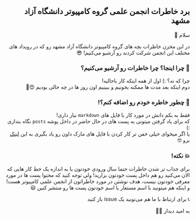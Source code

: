 <div dir=rtl align="right">

  
## برد خاطرات انجمن علمی گروه کامپیوتر دانشگاه آزاد مشهد
  
سلام 👋
  
در این مخزن خاطرات بچه های گروه کامپیوتر دانشگاه آزاد مشهد رو که در رویداد های مختلف این انجمن شرکت کردند رو آرشیو می‌کنیم! 😎
  
  
  
### 🧐 چرا اینجا؟ چرا خاطرات رو آرشیو می‌کنیم؟
چرا که نه؟  :)  اول از همه اینکه کار باحالیه!  
دوم اینکه بعد مدت ها ممکنه بخونیم و ببینیم اون روز ها در چه حالی بودیم 😍🥺

### 🤔 چطور خاطره خودم رو اضافه کنم؟!

فقط به یکم دانش در مورد کار با فایل های `markdown` نیاز داری!  
 که برای یاد گرفتن میتونی به پست های در حال حاضر در داخل پوشه `posts` 
نگاه بندازی :)    
یا اگر میخوای خیلی خفن تر  کار کردن با فایل های مارک داون رو یاد بگیری به این
[لینک](https://www.markdownguide.org/basic-syntax/)
برو  🤓
  
  
### 💥 نکته!
برای جذاب تر شدن خاطرات حتما سال ورودی خودتون یا به اندازه یک خط کار هایی که الان می‌کنید رو هم داخل پست خودتون بزارید!
ولی توجه کنید که محتوا پست ها در مورد معرفی خودتون نیست، هدف نوشتن در مورد خاطراتون از انجمن علمی کامپیوتر هست!
و اینکه هم میتونید با اسم مستعار یا اسم خودتون پست ها رو منتشر کنین  😃
  
📞
برای ارتباط با ما هم می‌تونید یک issue باز کنید 

به امید دیدار 🙂👋

 </div>

